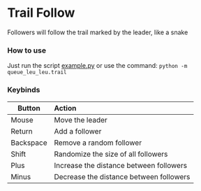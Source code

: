 # Trail Follow
Followers will follow the trail marked by the leader, like a snake


### How to use
Just run the script [example.py](example.py) or use the command: ``python -m queue_leu_leu.trail``


### Keybinds
Button    | Action
----------|:-------
Mouse     | Move the leader
Return    | Add a follower
Backspace | Remove a random follower
Shift     | Randomize the size of all followers 
Plus      | Increase the distance between followers
Minus     | Decrease the distance between followers
